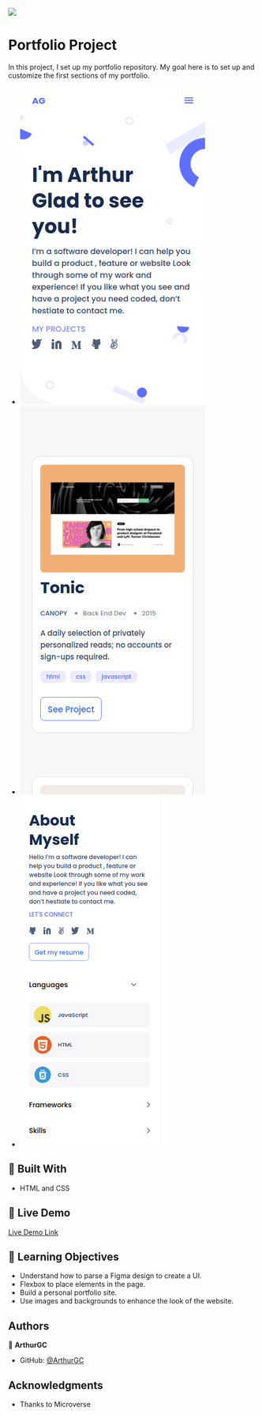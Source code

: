 ![](https://img.shields.io/badge/Microverse-blueviolet)

# Portfolio Project

In this project, I set up my portfolio repository. My goal here is to set up and customize the first sections of my portfolio.

- ![screenshot](/images/mobile_preview_v1.png)
- ![screenshot](/images/mobile_preview_v2.png)
- ![screenshot](/images/mobile_preview_v3.png)
## :hammer: Built With

- HTML and CSS

## :red_circle: Live Demo

[Live Demo Link](https://arthurgc.github.io/portfolio-microverse/)

## :blue_book: Learning Objectives

- Understand how to parse a Figma design to create a UI.
- Flexbox to place elements in the page.
- Build a personal portfolio site.
- Use images and backgrounds to enhance the look of the website.

## Authors

👤 **ArthurGC**

- GitHub: [@ArthurGC](https://github.com/ArthurGC)

## Acknowledgments

- Thanks to Microverse
